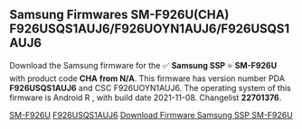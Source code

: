 <h2>Samsung Firmwares SM-F926U(CHA) F926USQS1AUJ6/F926UOYN1AUJ6/F926USQS1AUJ6</h2>
Download the Samsung firmware for the ✅ <strong>Samsung SSP </strong> ⭐ <strong>SM-F926U</strong> with product code <strong>CHA</strong> <strong> from N/A</strong>. This firmware has version number PDA <strong>F926USQS1AUJ6</strong> and CSC F926UOYN1AUJ6. The operating system of this firmware is Android R , with build date 2021-11-08. Changelist <strong>22701376</strong>.


[SM-F926U](https://samfirm.shop/samsung/model/SM-F926U)
[F926USQS1AUJ6](https://samfirm.shop/samsung/pda/F926USQS1AUJ6)
[Download Firmware Samsung SSP SM-F926U](https://samfirm.shop/samsung/firmware/472665)
